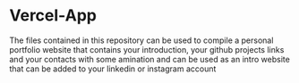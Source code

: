 # Vercel-App
The files contained in this repository can be used to compile a personal portfolio website that contains your introduction, your github projects links and your contacts with some amination and can be used as an intro website that can be added to your linkedin or instagram account
